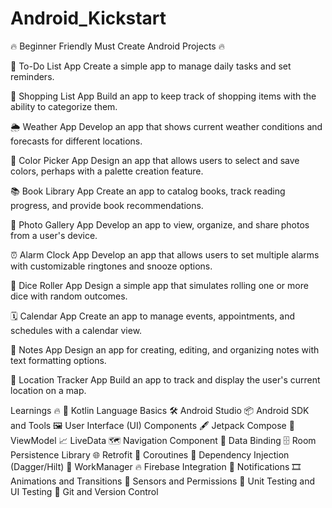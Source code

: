 # Android_Kickstart


🔥 Beginner Friendly Must Create Android Projects 🔥 

📅 To-Do List App
Create a simple app to manage daily tasks and set reminders.

🛒 Shopping List App
Build an app to keep track of shopping items with the ability to categorize them.

🌦 Weather App
Develop an app that shows current weather conditions and forecasts for different locations.

🎨 Color Picker App
Design an app that allows users to select and save colors, perhaps with a palette creation feature.

📚 Book Library App
Create an app to catalog books, track reading progress, and provide book recommendations.

📸 Photo Gallery App
Develop an app to view, organize, and share photos from a user's device.

⏰ Alarm Clock App
Develop an app that allows users to set multiple alarms with customizable ringtones and snooze options.

🎲 Dice Roller App
Design a simple app that simulates rolling one or more dice with random outcomes.

🗓 Calendar App
Create an app to manage events, appointments, and schedules with a calendar view.

📑 Notes App
Design an app for creating, editing, and organizing notes with text formatting options.

📍 Location Tracker App
Build an app to track and display the user's current location on a map.


Learnings 🔥 
📜 Kotlin Language Basics
🛠 Android Studio
📦 Android SDK and Tools
🖼 User Interface (UI) Components
🖋 Jetpack Compose
🧠 ViewModel
📈 LiveData
🗺 Navigation Component
🔗 Data Binding
🗄 Room Persistence Library
🌐 Retrofit
🔄 Coroutines
🧩 Dependency Injection (Dagger/Hilt)
📅 WorkManager
🔥 Firebase Integration
🔔 Notifications
🎞 Animations and Transitions
📱 Sensors and Permissions
🧪 Unit Testing and UI Testing
🌳 Git and Version Control
